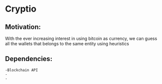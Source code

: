 # Cryptio

## Motivation:
With the ever increasing interest in using bitcoin as currency, 
we can guess all the wallets that belongs to the same entity using 
heuristics
## Dependencies:
	-Blockchain API
	-
	-